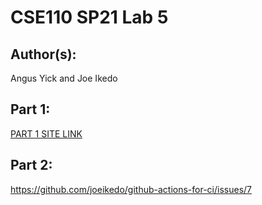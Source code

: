 # CSE110 SP21 Lab 5

## Author(s):
Angus Yick and Joe Ikedo

## Part 1:

[PART 1 SITE LINK](https://angusyick.github.io/Lab5/)

## Part 2:

https://github.com/joeikedo/github-actions-for-ci/issues/7

